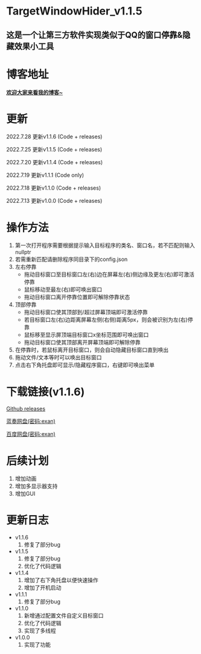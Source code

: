 # TargetWindowHider_v1.1.5
## 这是一个让第三方软件实现类似于QQ的窗口停靠&隐藏效果小工具

# 博客地址

[**欢迎大家来看我的博客~**](https://blog.doublecat.cn/post/TargetWindowHider/)

# 更新

2022.7.28 更新v1.1.6 (Code + releases)

2022.7.25 更新v1.1.5 (Code + releases)

2022.7.20 更新v1.1.4 (Code + releases)

2022.7.19 更新v1.1.1 (Code only)

2022.7.18 更新v1.1.0 (Code + releases)

2022.7.13 更新v1.0.0 (Code + releases)

# 操作方法
1. 第一次打开程序需要根据提示输入目标程序的类名、窗口名，若不匹配则输入nullptr
2. 若需重新匹配请删除程序同目录下的config.json
3. 左右停靠
   - 拖动目标窗口至目标窗口左(右)边在屏幕左(右)侧边缘及更左(右)即可激活停靠
   - 鼠标移动至最左(右)即可唤出窗口
   - 拖动目标窗口离开停靠位置即可解除停靠状态
4. 顶部停靠
   - 拖动目标窗口使其顶部到/超过屏幕顶端即可激活停靠
   - 若目标窗口左(右)边距离屏幕左侧(右侧)距离5px，则会被识别为左(右)停靠
   - 鼠标移至显示屏顶端目标窗口x坐标范围即可唤出窗口
   - 拖动目标窗口使其顶部离开屏幕顶端即可解除停靠
5. 在停靠时，若鼠标离开目标窗口，则会自动隐藏目标窗口直到唤出
6. 拖动文件/文本等时可以唤出目标窗口
7. 点击右下角托盘即可显示/隐藏程序窗口，右键即可唤出菜单
# 下载链接(v1.1.6)

[Github releases](https://github.com/DoubleBobCat/TargetWindowHider/releases)

[蓝奏网盘(密码:exan)](https://wwm.lanzoul.com/b03j52u4j)

[百度网盘(密码:exan)](https://pan.baidu.com/s/1NV9xLTx2U8iEs5IWIo80aA?pwd=exan)

# 后续计划

1. 增加动画
3. 增加多显示器支持
3. 增加GUI

# 更新日志

- v1.1.6
  1. 修复了部分bug
- v1.1.5
  1. 修复了部分bug
  2. 优化了代码逻辑
- v1.1.4
  1. 增加了右下角托盘以便快速操作
  2. 增加了开机启动
- v1.1.1
  1. 修复了部分bug
- v1.1.0
  1. 新增通过配置文件自定义目标窗口
  2. 优化了代码逻辑
  3. 实现了多线程
- v1.0.0
  1. 实现了功能
